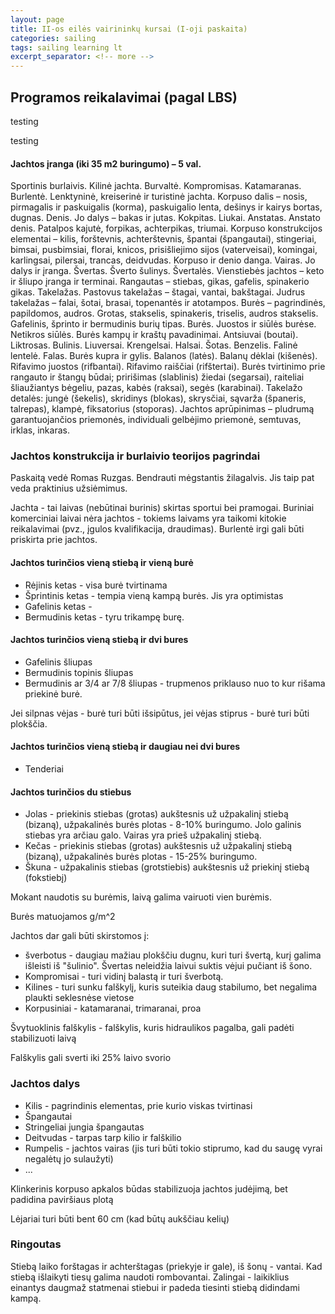 ```yaml
---
layout: page
title: II-os eilės vairininkų kursai (I-oji paskaita)
categories: sailing
tags: sailing learning lt
excerpt_separator: <!-- more -->
---
```


## Programos reikalavimai (pagal LBS)


testing


testing 
<!-- more -->

#### Jachtos įranga (iki 35 m2 buringumo) – 5 val.

Sportinis burlaivis. Kilinė jachta. Burvaltė. Kompromisas. Katamaranas. Burlentė. Lenktyninė, kreiserinė ir turistinė jachta.
Korpuso dalis – nosis, pirmagalis ir paskuigalis (korma), paskuigalio lenta, dešinys ir kairys bortas, dugnas. Denis. Jo dalys – bakas ir jutas. Kokpitas. Liukai. Anstatas. Anstato denis. Patalpos kajutė, forpikas, achterpikas, triumai.
Korpuso konstrukcijos elementai – kilis, forštevnis, achterštevnis, špantai (špangautai), stingeriai, bimsai, pusbimsiai, florai, knicos, prisišliejimo sijos (vaterveisai), komingai, karlingsai, pilersai, trancas, deidvudas. Korpuso ir denio danga.
Vairas. Jo dalys ir įranga. Švertas. Šverto šulinys. Švertalės. Vienstiebės jachtos – keto ir šliupo įranga ir terminai. Rangautas – stiebas, gikas, gafelis, spinakerio gikas. Takelažas. Pastovus takelažas – štagai, vantai, bakštagai. Judrus takelažas – falai, šotai, brasai, topenantės ir atotampos. Burės – pagrindinės, papildomos, audros. Grotas, stakselis, spinakeris, triselis, audros stakselis. Gafelinis, šprinto ir bermudinis burių tipas.
Burės. Juostos ir siūlės burėse. Netikros siūlės. Burės kampų ir kraštų pavadinimai. Antsiuvai (boutai). Liktrosas. Bulinis. Liuversai. Krengelsai. Halsai. Šotas. Benzelis. Falinė lentelė. Falas. Burės kupra ir gylis. Balanos (latės). Balanų dėklai (kišenės). Rifavimo juostos (rifbantai). Rifavimo raiščiai (rifštertai).
Burės tvirtinimo prie rangauto ir štangų būdai; pririšimas (slablinis) žiedai (segarsai), raiteliai šliaužiantys bėgeliu, pazas, kabės (raksai), segės (karabinai). Takelažo detalės: jungė (šekelis), skridinys (blokas), skrysčiai, sąvarža (španeris, talrepas), klampė, fiksatorius (stoporas).
Jachtos aprūpinimas – pludrumą garantuojančios priemonės, individuali gelbėjimo priemonė, semtuvas, irklas, inkaras.

### Jachtos konstrukcija ir burlaivio teorijos pagrindai

Paskaitą vedė Romas Ruzgas. Bendrauti mėgstantis žilagalvis. Jis taip pat veda praktinius užsiėmimus.

Jachta - tai laivas (nebūtinai burinis) skirtas sportui bei pramogai. Buriniai komerciniai laivai nėra jachtos - tokiems laivams yra taikomi kitokie reikalavimai (pvz., įgulos kvalifikacija, draudimas). Burlentė irgi gali būti priskirta prie jachtos.

#### Jachtos turinčios vieną stiebą ir vieną burė

- Rėjinis ketas - visa burė tvirtinama
- Šprintinis ketas - tempia vieną kampą burės. Jis yra optimistas
- Gafelinis ketas -
- Bermudinis ketas - tyru trikampę burę.


#### Jachtos turinčios vieną stiebą ir dvi bures

- Gafelinis šliupas
- Bermudinis topinis šliupas
- Bermudinis ar 3/4 ar 7/8 šliupas - trupmenos priklauso nuo to kur rišama priekinė burė.

Jei silpnas vėjas - burė turi būti išsipūtus, jei vėjas stiprus - burė turi būti plokščia.


#### Jachtos turinčios vieną stiebą ir daugiau nei dvi bures

- Tenderiai


#### Jachtos turinčios du stiebus

- Jolas - priekinis stiebas (grotas) aukštesnis už užpakalinį stiebą (bizaną), užpakalinės burės plotas - 8-10% buringumo. Jolo galinis stiebas yra arčiau galo. Vairas yra prieš užpakalinį stiebą.
- Kečas - priekinis stiebas (grotas) aukštesnis už užpakalinį stiebą (bizaną), užpakalinės burės plotas - 15-25% buringumo.
- Škuna - užpakalinis stiebas (grotstiebis) aukštesnis už priekinį stiebą (fokstiebį)


Mokant naudotis su burėmis, laivą galima vairuoti vien burėmis.

Burės matuojamos g/m^2


Jachtos dar gali būti skirstomos į:
- šverbotus - daugiau mažiau plokščiu dugnu, kuri turi švertą, kurį galima išleisti iš "šulinio". Švertas neleidžia laivui suktis vėjui pučiant iš šono.
- Kompromisai - turi vidinį balastą ir turi šverbotą.
- Kilines - turi sunku falškylį, kuris suteikia daug stabilumo, bet negalima plaukti seklesnėse vietose
- Korpusiniai - katamaranai, trimaranai, proa

Švytuoklinis falškylis - falškylis, kuris hidraulikos pagalba, gali padėti stabilizuoti laivą 

Falškylis gali sverti iki 25% laivo svorio


### Jachtos dalys

- Kilis - pagrindinis elementas, prie kurio viskas tvirtinasi
- Špangautai
- Stringeliai jungia špangautas
- Deitvudas - tarpas tarp kilio ir falškilio
- Rumpelis - jachtos vairas (jis turi būti tokio stiprumo, kad du saugę vyrai negalėtų jo sulaužyti)
- ...



Klinkerinis korpuso apkalos būdas stabilizuoja jachtos judėjimą, bet padidina paviršiaus plotą

Lėjariai turi būti bent 60 cm (kad būtų aukščiau kelių)


### Ringoutas

Stiebą laiko forštagas ir achterštagas (priekyje ir gale), iš šonų - vantai. Kad stiebą išlaikyti tiesų galima naudoti rombovantai. Zalingai - laikiklius einantys daugmaž statmenai stiebui ir padeda tiesinti stiebą didindami kampą.
